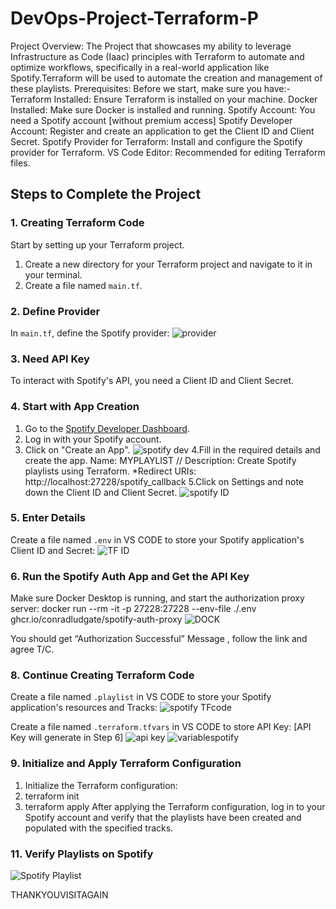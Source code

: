 # DevOps-Project-Terraform-P
Project Overview: The Project that showcases my ability to leverage Infrastructure as Code (Iaac) principles with Terraform to automate and optimize workflows, specifically in a real-world application like Spotify.Terraform will be used to automate the creation and management of these playlists.
Prerequisites: Before we start, make sure you have:-
 	Terraform Installed: Ensure Terraform is installed on your machine. 
 	Docker Installed: Make sure Docker is installed and running.
 	Spotify Account: You need a Spotify account [without premium access]
 	Spotify Developer Account: Register and create an application to get the Client ID and Client Secret.
 	Spotify Provider for Terraform: Install and configure the Spotify provider for Terraform.
 	VS Code Editor: Recommended for editing Terraform files.
## Steps to Complete the Project

### 1. Creating Terraform Code

Start by setting up your Terraform project.

1. Create a new directory for your Terraform project and navigate to it in your terminal.
2. Create a file named `main.tf`.

### 2. Define Provider

In `main.tf`, define the Spotify provider:
![provider](https://github.com/user-attachments/assets/54b9f674-7cee-4711-884d-b797a166bb55)

### 3. Need API Key

To interact with Spotify's API, you need a Client ID and Client Secret.

### 4. Start with App Creation

1. Go to the [Spotify Developer Dashboard](https://developer.spotify.com/dashboard/).
2. Log in with your Spotify account.
3. Click on "Create an App".
![spotify dev](https://github.com/user-attachments/assets/b4c548bf-d72b-4456-a9de-a4be18b0cb44)
4.Fill in the required details and create the app.
Name: MYPLAYLIST // Description: Create Spotify playlists using Terraform.
*Redirect URIs: http://localhost:27228/spotify_callback
5.Click on Settings and note down the Client ID and Client Secret. 
![spotify ID](https://github.com/user-attachments/assets/467a357e-49ab-4a40-a3a2-a5fe6e19d532)

### 5. Enter Details

Create a file named `.env` in VS CODE to store your Spotify application's Client ID and Secret:
![TF ID](https://github.com/user-attachments/assets/75024fe5-2ae8-4f2d-a992-f47ddbe6724e)

### 6. Run the Spotify Auth App and Get the API Key

Make sure Docker Desktop is running, and start the authorization proxy server:
docker run --rm -it -p 27228:27228 --env-file ./.env ghcr.io/conradludgate/spotify-auth-proxy
![DOCK](https://github.com/user-attachments/assets/5f4b2cf5-85a1-4b3a-bf4c-7f9853fc469c)

You should get “Authorization Successful” Message , follow the link and agree T/C.

### 8. Continue Creating Terraform Code

Create a file named `.playlist` in VS CODE to store your Spotify application's resources and Tracks:
![spotify TFcode](https://github.com/user-attachments/assets/b9265fb8-5bb3-4c41-aa46-7fc4f821750f)

Create a file named `.terraform.tfvars` in VS CODE to store API Key: [API Key will generate in Step 6]
![api key](https://github.com/user-attachments/assets/d9a25e6c-7c93-4026-9c98-cc00904505c8)
![variablespotify](https://github.com/user-attachments/assets/c315cc99-106b-484f-a613-5977139e4480)

### 9. Initialize and Apply Terraform Configuration

1. Initialize the Terraform configuration:
2. terraform init
3. terraform apply
After applying the Terraform configuration, log in to your Spotify account and verify that the playlists have been created and populated with the specified tracks.

### 11. Verify Playlists on Spotify
![Spotify Playlist](https://github.com/user-attachments/assets/4e60075e-4f47-4b94-bbe4-045666bf9480)


THANKYOUVISITAGAIN





